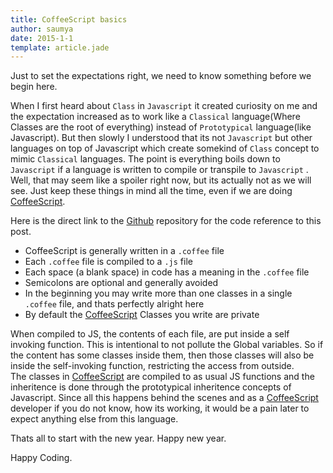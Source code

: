 ```yaml
---
title: CoffeeScript basics
author: saumya
date: 2015-1-1
template: article.jade
---
```


Just to set the expectations right, we need to know something before we begin here.         

When I first heard about `Class` in `Javascript` it created curiosity on me and the expectation increased as to work like a `Classical` language(Where Classes are the root of everything) instead of `Prototypical` language(like Javascript). But then slowly I understood that its not `Javascript` but other languages on top of Javascript which create somekind of `Class` concept to mimic `Classical` languages. The point is everything boils down to `Javascript` if a language is written to compile or transpile to `Javascript` . Well, that may seem like a spoiler right now, but its actually not as we will see. Just keep these things in mind all the time, even if we are doing [CoffeeScript][1].        

Here is the direct link to the [Github][2] repository for the code reference to this post.       

- CoffeeScript is generally written in a `.coffee` file
- Each `.coffee` file is compiled to a `.js` file
- Each space (a blank space) in code has a meaning in the `.coffee` file
- Semicolons are optional and generally avoided
- In the beginning you may write more than one classes in a single `.coffee` file, and thats perfectly alright here
- By default the [CoffeeScript][1] Classes you write are private            

When compiled to JS, the contents of each file, are put inside a self invoking function. This is intentional to not pollute the Global variables. So if the content has some classes inside them, then those classes will also be inside the self-invoking function, restricting the access from outside.                  
The classes in [CoffeeScript][1] are compiled to as usual JS functions and the inheritence is done through the prototypical inheritence concepts of Javascript. Since all this happens behind the scenes and as a [CoffeeScript][1] developer if you do not know, how its working, it would be a pain later to expect anything else from this language.          


Thats all to start with the new year. Happy new year.         


Happy Coding.












[1]: http://coffeescript.org/#top
[2]: https://github.com/saumya/CoffeeScript101




